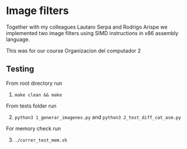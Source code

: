 # Image filters

Together with my colleagues Lautaro Serpa and Rodrigo Arispe we implemented two image filters using SIMD instructions in x86 assembly language.

This was for our course Organizacion del computador 2 

## Testing


From root directory run 

1. ``` make clean && make ```


From tests folder run


2. ``` python3 1_generar_imagenes.py ``` and ``` python3 2_test_diff_cat_asm.py ```


For memory check run 


3. ``` ./correr_test_mem.sh ```
